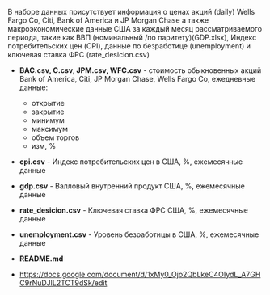 В наборе данных присутствует информация о ценах акций (daily) Wells Fargo Co, Citi, Bank of America и JP Morgan Chase а также макроэкономические данные США за каждый месяц рассматриваемого периода, такие как ВВП (номинальный /по паритету)(GDP.xlsx), Индекс потребительских цен (CPI), данные по безработице (unemployment) и ключевая ставка ФРС (rate_desicion.csv)

- **BAC.csv, C.csv, JPM.csv, WFC.csv** - стоимость обыкновенных акций Bank of America, Citi, JP Morgan Chase, Wells Fargo Co, ежедневные данные:
  - открытие
  - закрытие
  - минимум
  - максимум 
  - объем торгов
  - изм, %

- **cpi.csv** - Индекс потребительских цен в США, %, ежемесячные данные

- **gdp.csv** - Валловый внутренний продукт США, %, ежемесячные данные

- **rate_desicion.csv** - Ключевая ставка ФРС США, %, ежемесячные данные

- **unemployment.csv** - Уровень безработицы в США, %, ежемесячные данные

- **README.md**

- https://docs.google.com/document/d/1xMy0_Ojo2QbLkeC4OIydL_A7GHC9rNuDJlL2TCT9dSk/edit
  

